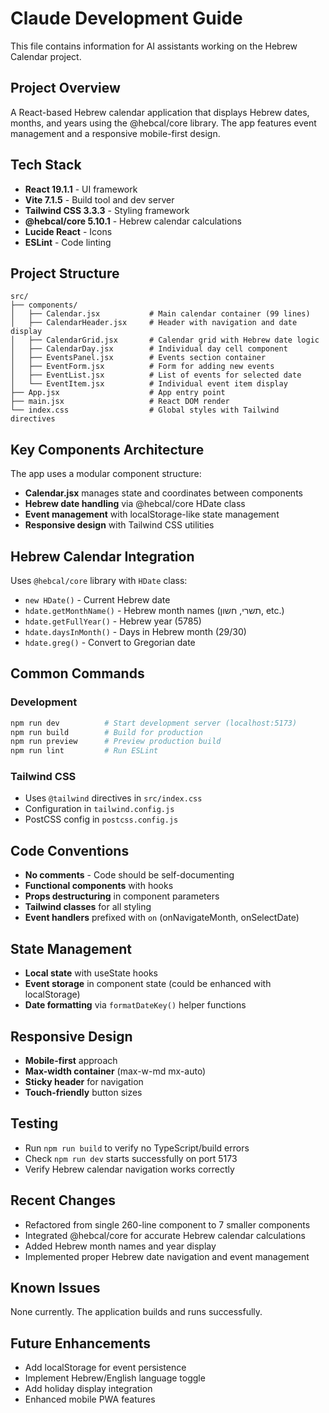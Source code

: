 # Claude Development Guide

This file contains information for AI assistants working on the Hebrew Calendar project.

## Project Overview

A React-based Hebrew calendar application that displays Hebrew dates, months, and years using the @hebcal/core library. The app features event management and a responsive mobile-first design.

## Tech Stack

- **React 19.1.1** - UI framework
- **Vite 7.1.5** - Build tool and dev server
- **Tailwind CSS 3.3.3** - Styling framework
- **@hebcal/core 5.10.1** - Hebrew calendar calculations
- **Lucide React** - Icons
- **ESLint** - Code linting

## Project Structure

```
src/
├── components/
│   ├── Calendar.jsx           # Main calendar container (99 lines)
│   ├── CalendarHeader.jsx     # Header with navigation and date display
│   ├── CalendarGrid.jsx       # Calendar grid with Hebrew date logic
│   ├── CalendarDay.jsx        # Individual day cell component
│   ├── EventsPanel.jsx        # Events section container
│   ├── EventForm.jsx          # Form for adding new events
│   ├── EventList.jsx          # List of events for selected date
│   └── EventItem.jsx          # Individual event item display
├── App.jsx                    # App entry point
├── main.jsx                   # React DOM render
└── index.css                  # Global styles with Tailwind directives
```

## Key Components Architecture

The app uses a modular component structure:
- **Calendar.jsx** manages state and coordinates between components
- **Hebrew date handling** via @hebcal/core HDate class
- **Event management** with localStorage-like state management
- **Responsive design** with Tailwind CSS utilities

## Hebrew Calendar Integration

Uses `@hebcal/core` library with `HDate` class:
- `new HDate()` - Current Hebrew date
- `hdate.getMonthName()` - Hebrew month names (תשרי, חשון, etc.)
- `hdate.getFullYear()` - Hebrew year (5785)
- `hdate.daysInMonth()` - Days in Hebrew month (29/30)
- `hdate.greg()` - Convert to Gregorian date

## Common Commands

### Development
```bash
npm run dev          # Start development server (localhost:5173)
npm run build        # Build for production
npm run preview      # Preview production build
npm run lint         # Run ESLint
```

### Tailwind CSS
- Uses `@tailwind` directives in `src/index.css`
- Configuration in `tailwind.config.js`
- PostCSS config in `postcss.config.js`

## Code Conventions

- **No comments** - Code should be self-documenting
- **Functional components** with hooks
- **Props destructuring** in component parameters
- **Tailwind classes** for all styling
- **Event handlers** prefixed with `on` (onNavigateMonth, onSelectDate)

## State Management

- **Local state** with useState hooks
- **Event storage** in component state (could be enhanced with localStorage)
- **Date formatting** via `formatDateKey()` helper functions

## Responsive Design

- **Mobile-first** approach
- **Max-width container** (max-w-md mx-auto)
- **Sticky header** for navigation
- **Touch-friendly** button sizes

## Testing

- Run `npm run build` to verify no TypeScript/build errors
- Check `npm run dev` starts successfully on port 5173
- Verify Hebrew calendar navigation works correctly

## Recent Changes

- Refactored from single 260-line component to 7 smaller components
- Integrated @hebcal/core for accurate Hebrew calendar calculations
- Added Hebrew month names and year display
- Implemented proper Hebrew date navigation and event management

## Known Issues

None currently. The application builds and runs successfully.

## Future Enhancements

- Add localStorage for event persistence
- Implement Hebrew/English language toggle
- Add holiday display integration
- Enhanced mobile PWA features